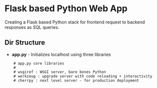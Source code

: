 # Flask based Python Web App

Creating a Flask based Python stack for frontend request to backend responses as SQL queries.

## Dir Structure

* **app.py** - Initializes localhost using three libraries

```
    # app.py core libraries
    #
    # wsgiref : WSGI server, bare bones Python
    # werkzeug : upgrade server with code reloading + interactivity
    # cherrpy : next level server - for production deployment 

```
